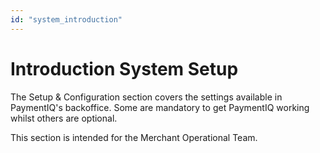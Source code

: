 ```yaml
---
id: "system_introduction"
---
```


# Introduction System Setup

The Setup & Configuration section covers the settings available in PaymentIQ's backoffice. Some are mandatory to get PaymentIQ working whilst others are optional.

This section is intended for the Merchant Operational Team.
